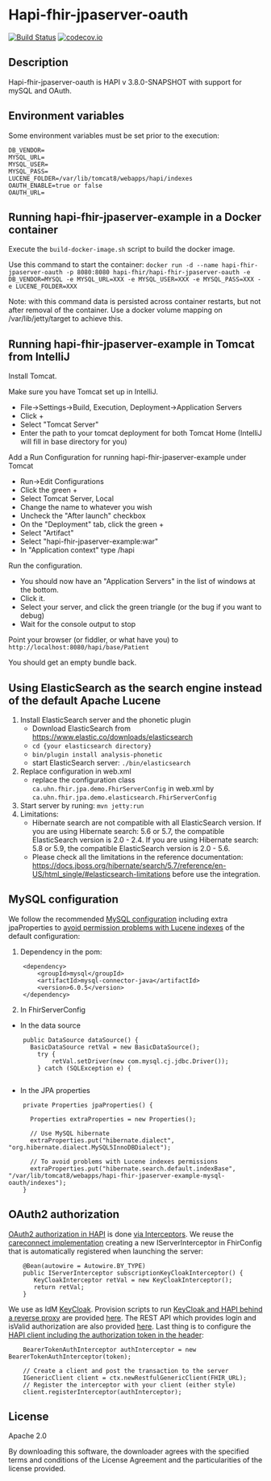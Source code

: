 # Hapi-fhir-jpaserver-oauth

[![Build Status](https://travis-ci.org/AriHealth/hapi-fhir-jpaserver-oauth.svg?branch=master)](https://travis-ci.org/AriHealth/hapi-fhir-jpaserver-oauth) [![codecov.io](https://codecov.io/gh/AriHealth/hapi-fhir-jpaserver-oauth/branch/master/graphs/badge.svg)](http://codecov.io/gh/AriHealth/hapi-fhir-jpaserver-oauth)

## Description

Hapi-fhir-jpaserver-oauth is HAPI v 3.8.0-SNAPSHOT with support for mySQL and OAuth. 

## Environment variables

Some environment variables must be set prior to the execution:

	DB_VENDOR=
	MYSQL_URL=
	MYSQL_USER=
	MYSQL_PASS=
	LUCENE_FOLDER=/var/lib/tomcat8/webapps/hapi/indexes
	OAUTH_ENABLE=true or false
	OAUTH_URL=

## Running hapi-fhir-jpaserver-example in a Docker container

Execute the `build-docker-image.sh` script to build the docker image. 

Use this command to start the container: 
  `docker run -d --name hapi-fhir-jpaserver-oauth -p 8080:8080 hapi-fhir/hapi-fhir-jpaserver-oauth -e DB_VENDOR=MYSQL -e MYSQL_URL=XXX -e MYSQL_USER=XXX -e MYSQL_PASS=XXX -e LUCENE_FOLDER=XXX`

Note: with this command data is persisted across container restarts, but not after removal of the container. Use a docker volume mapping on /var/lib/jetty/target to achieve this.

## Running hapi-fhir-jpaserver-example in Tomcat from IntelliJ

Install Tomcat.

Make sure you have Tomcat set up in IntelliJ.

- File->Settings->Build, Execution, Deployment->Application Servers
- Click +
- Select "Tomcat Server"
- Enter the path to your tomcat deployment for both Tomcat Home (IntelliJ will fill in base directory for you)

Add a Run Configuration for running hapi-fhir-jpaserver-example under Tomcat

- Run->Edit Configurations
- Click the green +
- Select Tomcat Server, Local
- Change the name to whatever you wish
- Uncheck the "After launch" checkbox
- On the "Deployment" tab, click the green +
- Select "Artifact"
- Select "hapi-fhir-jpaserver-example:war" 
- In "Application context" type /hapi

Run the configuration.

- You should now have an "Application Servers" in the list of windows at the bottom.
- Click it.
- Select your server, and click the green triangle (or the bug if you want to debug)
- Wait for the console output to stop

Point your browser (or fiddler, or what have you) to `http://localhost:8080/hapi/base/Patient`

You should get an empty bundle back.

## Using ElasticSearch as the search engine instead of the default Apache Lucene

1. Install ElasticSearch server and the phonetic plugin
    * Download ElasticSearch from https://www.elastic.co/downloads/elasticsearch
    * ```cd {your elasticsearch directory}```
    * ```bin/plugin install analysis-phonetic```
    * start ElasticSearch server: ```./bin/elasticsearch```
2. Replace configuration in web.xml
    * replace the configuration class ```ca.uhn.fhir.jpa.demo.FhirServerConfig``` in web.xml by ```ca.uhn.fhir.jpa.demo.elasticsearch.FhirServerConfig```
3. Start server by runing: ```mvn jetty:run```
4. Limitations:
    * Hibernate search are not compatible with all ElasticSearch version. If you are using Hibernate search: 5.6 or 5.7, the compatible ElasticSearch version is 2.0 - 2.4. If you are using Hibernate search: 5.8 or 5.9, the compatible ElasticSearch version is
    2.0 - 5.6.
    * Please check all the limitations in the reference documentation: https://docs.jboss.org/hibernate/search/5.7/reference/en-US/html_single/#elasticsearch-limitations before use the integration.

## MySQL configuration

We follow the recommended [MySQL configuration](https://groups.google.com/forum/#!topic/hapi-fhir/ValHrT3hAj0) including extra jpaProperties to [avoid permission problems with Lucene indexes](https://groups.google.com/forum/#!topic/hapi-fhir/wyh4TEpUuSA) of the default configuration:

1. Dependency in the pom:
```
    <dependency>
        <groupId>mysql</groupId>
        <artifactId>mysql-connector-java</artifactId>
        <version>6.0.5</version>
    </dependency>
```
2. In FhirServerConfig

* In the data source
  
```
    public DataSource dataSource() {
      BasicDataSource retVal = new BasicDataSource();
        try {
            retVal.setDriver(new com.mysql.cj.jdbc.Driver());
        } catch (SQLException e) {
        
```

* In the JPA properties

```
    private Properties jpaProperties() {

      Properties extraProperties = new Properties();

      // Use MySQL hibernate
      extraProperties.put("hibernate.dialect", "org.hibernate.dialect.MySQL5InnoDBDialect");
	  
      // To avoid problems with Lucene indexes permissions
      extraProperties.put("hibernate.search.default.indexBase", "/var/lib/tomcat8/webapps/hapi-fhir-jpaserver-example-mysql-oauth/indexes");
    }
```

## OAuth2 authorization

[OAuth2 authorization in HAPI](http://hapifhir.io/doc_rest_server_security.html#Authorization_Interceptor) is done [via Interceptors](http://hapifhir.io/doc_rest_server_interceptor.html). We reuse the [careconnect implementation](https://github.com/nhsconnect/careconnect-reference-implementation/blob/master/ccri-fhirgatewayhttps/src/main/java/uk/nhs/careconnect/ri/gateway/https/oauth2/OAuthTokenUtil.java) creating a new IServerInterceptor in FhirConfig that is automatically registered when launching the server:
```
    @Bean(autowire = Autowire.BY_TYPE)
    public IServerInterceptor subscriptionKeyCloakInterceptor() {
       KeyCloakInterceptor retVal = new KeyCloakInterceptor();
       return retVal;
    }
```

We use as IdM [KeyCloak](http://www.keycloak.org/). Provision scripts to run [KeyCloak and HAPI behind a reverse proxy](https://github.com/Codingpedia/codingmarks-api/wiki/Keycloak-Setup-for-Production) are provided [here](https://github.com/AriHealth/puppet-ari). The REST API which provides login and isValid authorization are also provided [here](https://github.com/AriHealth/keycloak-auth). Last thing is to configure the [HAPI client including the authorization token in the header](http://hapifhir.io/doc_rest_client_interceptor.html):

```
    BearerTokenAuthInterceptor authInterceptor = new BearerTokenAuthInterceptor(token);

    // Create a client and post the transaction to the server
    IGenericClient client = ctx.newRestfulGenericClient(FHIR_URL);
    // Register the interceptor with your client (either style)
    client.registerInterceptor(authInterceptor);
```


## License

Apache 2.0

By downloading this software, the downloader agrees with the specified terms and conditions of the License Agreement and the particularities of the license provided.